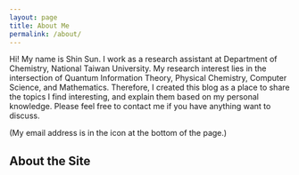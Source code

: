 ```yaml
---
layout: page
title: About Me
permalink: /about/
---
```


Hi! My name is Shin Sun. I work as a research assistant at Department of Chemistry, National Taiwan University. My research interest
lies in the intersection of Quantum Information Theory, Physical Chemistry, Computer Science, and Mathematics. Therefore, I created this blog as
a place to share the topics I find interesting, and explain them based on my personal knowledge. Please feel free to contact me
if you have anything want to discuss. 

(My email address is in the icon at the bottom of the page.)

## About the Site
